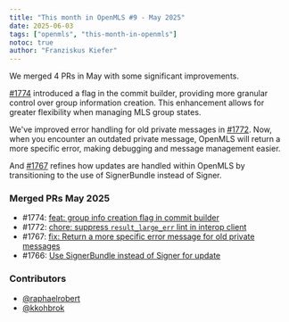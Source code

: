```yaml
---
title: "This month in OpenMLS #9 - May 2025"
date: 2025-06-03
tags: ["openmls", "this-month-in-openmls"]
notoc: true
author: "Franziskus Kiefer"
---
```


We merged 4 PRs in May with some significant improvements.

[#1774](https://github.com/openmls/openmls/pull/1774) introduced a flag in the
commit builder, providing more granular control over group information creation.
This enhancement allows for greater flexibility when managing MLS group states.

We've improved error handling for old private messages in [#1772](https://github.com/openmls/openmls/pull/1772).
Now, when you encounter an outdated private message, OpenMLS will return a more
specific error, making debugging and message management easier.

And [#1767](https://github.com/openmls/openmls/pull/1767) refines how updates are
handled within OpenMLS by transitioning to the use of SignerBundle instead of
Signer.

### Merged PRs May 2025
* #1774: [feat: group info creation flag in commit builder](https://github.com/openmls/openmls/pull/1774)
* #1772: [chore: suppress `result_large_err` lint in interop client](https://github.com/openmls/openmls/pull/1772)
* #1767: [fix: Return a more specific error message for old private messages](https://github.com/openmls/openmls/pull/1767)
* #1766: [Use SignerBundle instead of Signer for update](https://github.com/openmls/openmls/pull/1766)

### Contributors
* [@raphaelrobert](https://github.com/raphaelrobert)
* [@kkohbrok](https://github.com/kkohbrok)
